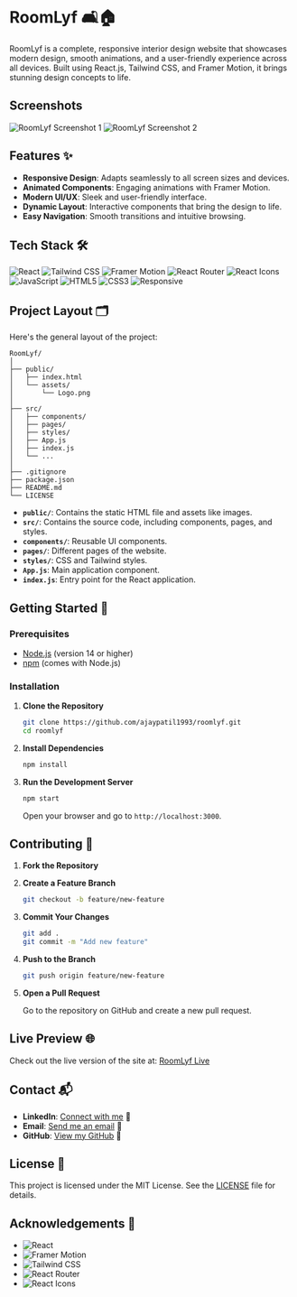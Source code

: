 # RoomLyf 🛋️🏠

RoomLyf is a complete, responsive interior design website that showcases modern design, smooth animations, and a user-friendly experience across all devices. Built using React.js, Tailwind CSS, and Framer Motion, it brings stunning design concepts to life.

## Screenshots

![RoomLyf Screenshot 1](https://path-to-screenshot-1.com)
![RoomLyf Screenshot 2](https://path-to-screenshot-2.com)

## Features ✨

- **Responsive Design**: Adapts seamlessly to all screen sizes and devices.
- **Animated Components**: Engaging animations with Framer Motion.
- **Modern UI/UX**: Sleek and user-friendly interface.
- **Dynamic Layout**: Interactive components that bring the design to life.
- **Easy Navigation**: Smooth transitions and intuitive browsing.

## Tech Stack 🛠️

![React](https://img.shields.io/badge/-React-61DAFB?style=flat&logo=react&logoColor=white) 
![Tailwind CSS](https://img.shields.io/badge/-Tailwind%20CSS-38B2AC?style=flat&logo=tailwind-css&logoColor=white) 
![Framer Motion](https://img.shields.io/badge/-Framer%20Motion-00C4CC?style=flat&logo=framer&logoColor=white) 
![React Router](https://img.shields.io/badge/-React%20Router-CA4245?style=flat&logo=react-router&logoColor=white) 
![React Icons](https://img.shields.io/badge/-React%20Icons-000000?style=flat&logo=react&logoColor=white) 
![JavaScript](https://img.shields.io/badge/-JavaScript-F7DF1E?style=flat&logo=javascript&logoColor=black) 
![HTML5](https://img.shields.io/badge/-HTML5-E34F26?style=flat&logo=html5&logoColor=white) 
![CSS3](https://img.shields.io/badge/-CSS3-1572B6?style=flat&logo=css3&logoColor=white)
![Responsive](https://img.shields.io/badge/-Responsive-4CAF50?style=flat&logo=responsive&logoColor=white)

## Project Layout 🗂️

Here's the general layout of the project:

```
RoomLyf/
│
├── public/
│   ├── index.html
│   └── assets/
│       └── Logo.png
│
├── src/
│   ├── components/
│   ├── pages/
│   ├── styles/
│   ├── App.js
│   ├── index.js
│   └── ...
│
├── .gitignore
├── package.json
├── README.md
└── LICENSE
```

- **`public/`**: Contains the static HTML file and assets like images.
- **`src/`**: Contains the source code, including components, pages, and styles.
- **`components/`**: Reusable UI components.
- **`pages/`**: Different pages of the website.
- **`styles/`**: CSS and Tailwind styles.
- **`App.js`**: Main application component.
- **`index.js`**: Entry point for the React application.

## Getting Started 🚀

### Prerequisites

- [Node.js](https://nodejs.org/) (version 14 or higher)
- [npm](https://www.npmjs.com/) (comes with Node.js)

### Installation

1. **Clone the Repository**

   ```bash
   git clone https://github.com/ajaypatil1993/roomlyf.git
   cd roomlyf
   ```

2. **Install Dependencies**

   ```bash
   npm install
   ```

3. **Run the Development Server**

   ```bash
   npm start
   ```

   Open your browser and go to `http://localhost:3000`.

## Contributing 🤝

1. **Fork the Repository**

2. **Create a Feature Branch**

   ```bash
   git checkout -b feature/new-feature
   ```

3. **Commit Your Changes**

   ```bash
   git add .
   git commit -m "Add new feature"
   ```

4. **Push to the Branch**

   ```bash
   git push origin feature/new-feature
   ```

5. **Open a Pull Request**

   Go to the repository on GitHub and create a new pull request.

## Live Preview 🌐

Check out the live version of the site at: [RoomLyf Live](https://roomlyf.netlify.app/)

## Contact 📬

- **LinkedIn**: [Connect with me](https://www.linkedin.com/in/ajaypatil1993) 🔗
- **Email**: [Send me an email](mailto:aj41093@gmail.com) 📧
- **GitHub**: [View my GitHub](https://github.com/ajaypatil1993) 🔗

## License 📝

This project is licensed under the MIT License. See the [LICENSE](LICENSE) file for details.

## Acknowledgements 🙏

- ![React](https://img.shields.io/badge/-React-61DAFB?style=flat&logo=react&logoColor=white)
- ![Framer Motion](https://img.shields.io/badge/-Framer%20Motion-00C4CC?style=flat&logo=framer&logoColor=white)
- ![Tailwind CSS](https://img.shields.io/badge/-Tailwind%20CSS-38B2AC?style=flat&logo=tailwind-css&logoColor=white)
- ![React Router](https://img.shields.io/badge/-React%20Router-CA4245?style=flat&logo=react-router&logoColor=white)
- ![React Icons](https://img.shields.io/badge/-React%20Icons-000000?style=flat&logo=react&logoColor=white)
